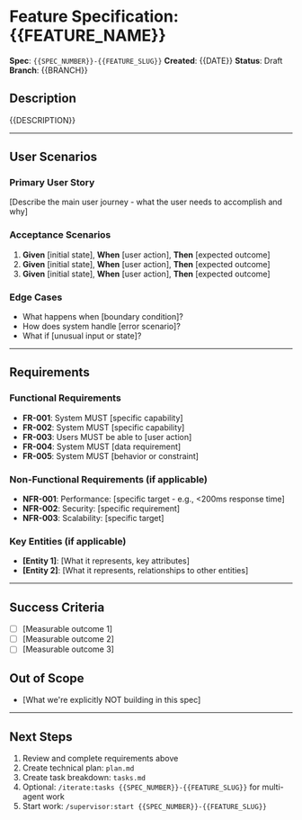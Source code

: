 # Feature Specification: {{FEATURE_NAME}}

**Spec**: `{{SPEC_NUMBER}}-{{FEATURE_SLUG}}`
**Created**: {{DATE}}
**Status**: Draft
**Branch**: {{BRANCH}}

## Description

{{DESCRIPTION}}

---

## User Scenarios

### Primary User Story
[Describe the main user journey - what the user needs to accomplish and why]

### Acceptance Scenarios
1. **Given** [initial state], **When** [user action], **Then** [expected outcome]
2. **Given** [initial state], **When** [user action], **Then** [expected outcome]
3. **Given** [initial state], **When** [user action], **Then** [expected outcome]

### Edge Cases
- What happens when [boundary condition]?
- How does system handle [error scenario]?
- What if [unusual input or state]?

---

## Requirements

### Functional Requirements
- **FR-001**: System MUST [specific capability]
- **FR-002**: System MUST [specific capability]
- **FR-003**: Users MUST be able to [user action]
- **FR-004**: System MUST [data requirement]
- **FR-005**: System MUST [behavior or constraint]

### Non-Functional Requirements (if applicable)
- **NFR-001**: Performance: [specific target - e.g., <200ms response time]
- **NFR-002**: Security: [specific requirement]
- **NFR-003**: Scalability: [specific target]

### Key Entities (if applicable)
- **[Entity 1]**: [What it represents, key attributes]
- **[Entity 2]**: [What it represents, relationships to other entities]

---

## Success Criteria

- [ ] [Measurable outcome 1]
- [ ] [Measurable outcome 2]
- [ ] [Measurable outcome 3]

## Out of Scope

- [What we're explicitly NOT building in this spec]

---

## Next Steps

1. Review and complete requirements above
2. Create technical plan: `plan.md`
3. Create task breakdown: `tasks.md`
4. Optional: `/iterate:tasks {{SPEC_NUMBER}}-{{FEATURE_SLUG}}` for multi-agent work
5. Start work: `/supervisor:start {{SPEC_NUMBER}}-{{FEATURE_SLUG}}`
